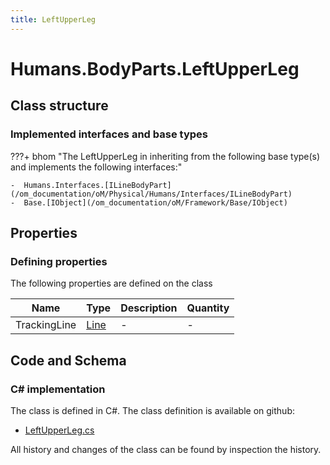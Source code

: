 ```yaml
---
title: LeftUpperLeg
---
```


# Humans.BodyParts.LeftUpperLeg



## Class structure

### Implemented interfaces and base types

???+ bhom "The LeftUpperLeg in inheriting from the following base type(s) and implements the following interfaces:"

    -  Humans.Interfaces.[ILineBodyPart](/om_documentation/oM/Physical/Humans/Interfaces/ILineBodyPart)
    -  Base.[IObject](/om_documentation/oM/Framework/Base/IObject)


## Properties



### Defining properties

The following properties are defined on the class

| Name             | Type             | Description      | Quantity         |
|------------------|------------------|------------------|------------------|
| TrackingLine | [Line](/om_documentation/oM/Dimensional/Geometry/Line) | - | - |


## Code and Schema

### C# implementation

The class is defined in C#. The class definition is available on github:

- [LeftUpperLeg.cs](https://github.com/BHoM/BHoM/blob/develop/Humans_oM/BodyParts\LeftUpperLeg.cs)

All history and changes of the class can be found by inspection the history.
